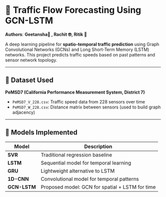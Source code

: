 # 🚦 Traffic Flow Forecasting Using GCN-LSTM

**Authors**: **Geetansha🐸 , Rachit 🤓, Ritik 🐷**

A deep learning pipeline for **spatio-temporal traffic prediction** using Graph Convolutional Networks (GCNs) and Long Short-Term Memory (LSTM) networks. This project predicts traffic speeds based on past patterns and sensor network topology.

---

## 📁 Dataset Used

**PeMSD7 (California Performance Measurement System, District 7)**  
- `PeMSD7_V_228.csv`: Traffic speed data from 228 sensors over time  
- `PeMSD7_W_228.csv`: Distance matrix between sensors (used to build graph adjacency)  

---

## 🧠 Models Implemented

| Model        | Description                                      |
|--------------|--------------------------------------------------|
| **SVR**      | Traditional regression baseline                  |
| **LSTM**     | Sequential model for temporal learning           |
| **GRU**      | Lightweight alternative to LSTM                  |
| **1D-CNN**   | Convolutional model for temporal patterns        |
| **GCN-LSTM** | Proposed model: GCN for spatial + LSTM for time  |
